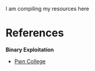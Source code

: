I am compiling my resources here

<h1>References</h1>
<!--<hr>-->
<strong>Binary Exploitation</strong>
<div>
<span>
<ul>
<li><a href= "https://pwn.college">Pwn College</a></li>
</ul>
</div>

